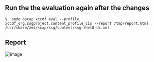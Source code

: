 ## Run the the evaluation again after the changes
	$  sudo oscap xccdf eval --profile xccdf_org.ssgproject.content_profile_cis --report /tmp/report.html /usr/share/xml/scap/ssg/content/ssg-rhel8-ds.xml

 ## Report
 ![image](https://github.com/Aththas/Configure-RHEL-for-CIS-Benchmark/assets/121440481/05a995a0-de51-44c3-9a90-ad179e5eccb6)

 
